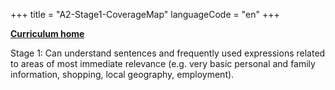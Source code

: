 +++
title = "A2-Stage1-CoverageMap"
languageCode = "en"
+++

**[Curriculum home](/group/thelastlanguagetextbook/curriculum)**

Stage 1: Can understand sentences and frequently used expressions
related to areas of most immediate relevance (e.g. very basic personal
and family information, shopping, local geography, employment).
